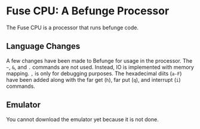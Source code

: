 # Fuse CPU: A Befunge Processor

The Fuse CPU is a processor that runs befunge code.

## Language Changes

A few changes have been made to Befunge for usage in the processor. The `~`, `&`, and `.` commands are not used. Instead, IO is implemented with memory mapping. `,` is only for debugging purposes. The hexadecimal diits (`a-F`) have been added along with the far get (`h`), far put (`q`), and interrupt (`i`) commands.

## Emulator

You cannot download the emulator yet because it is not done.
